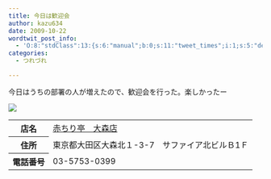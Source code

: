 ```yaml
---
title: 今日は歓迎会
author: kazu634
date: 2009-10-22
wordtwit_post_info:
  - 'O:8:"stdClass":13:{s:6:"manual";b:0;s:11:"tweet_times";i:1;s:5:"delay";i:0;s:7:"enabled";i:1;s:10:"separation";s:2:"60";s:7:"version";s:3:"3.7";s:14:"tweet_template";b:0;s:6:"status";i:2;s:6:"result";a:0:{}s:13:"tweet_counter";i:2;s:13:"tweet_log_ids";a:1:{i:0;i:4853;}s:9:"hash_tags";a:0:{}s:8:"accounts";a:1:{i:0;s:7:"kazu634";}}'
categories:
  - つれづれ

---
```

<div class="section">
<p>
    今日はうちの部署の人が増えたので、歓迎会を行った。楽しかったー
</p>
  
<p>
<center>
</center>
</p>
  
<p>
<a href="http://flickr.com/photos/42332031@N02/4034956360/" onclick="__gaTracker('send', 'event', 'outbound-article', 'http://flickr.com/photos/42332031@N02/4034956360/', '');" title="赤ちり鍋"><img src="http://farm3.static.flickr.com/2479/4034956360_1eb9efb8ae.jpg" /></a>
</p></p> 
  
<table>
<tr>
<th>
        店名
</th>
      
<td>
<a href="http://www.hotpepper.jp/strJ000030775/" onclick="__gaTracker('send', 'event', 'outbound-article', 'http://www.hotpepper.jp/strJ000030775/', '赤ちり亭　大森店');" target="_blank">赤ちり亭　大森店</a>
</td>
</tr>
    
<tr>
<th>
        住所
</th>
      
<td>
        東京都大田区大森北１-3-7　サファイア北ビルＢ1Ｆ
</td>
</tr>
    
<tr>
<th>
        電話番号
</th>
      
<td>
        03-5753-0399
</td>
</tr>
</table>
</div>
